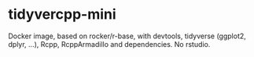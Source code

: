 # tidyvercpp-mini

Docker image, based on rocker/r-base, with devtools, tidyverse (ggplot2, dplyr, ...), Rcpp, RcppArmadillo and dependencies.
No rstudio.
